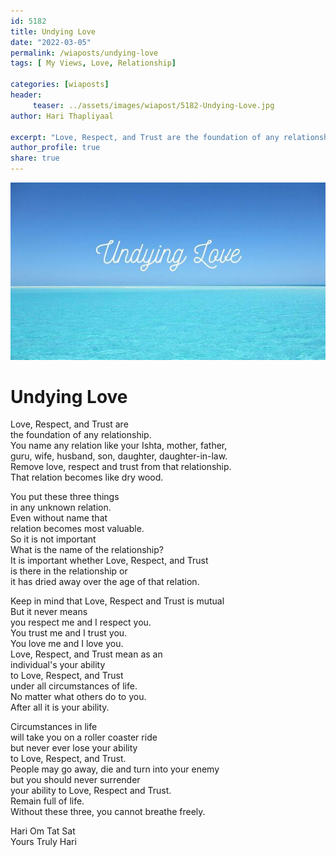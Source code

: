 ```yaml
---
id: 5182 
title: Undying Love
date: "2022-03-05"
permalink: /wiaposts/undying-love
tags: [ My Views, Love, Relationship]    

categories: [wiaposts] 
header:
     teaser: ../assets/images/wiapost/5182-Undying-Love.jpg
author: Hari Thapliyaal 

excerpt: "Love, Respect, and Trust are the foundation of any relationship. You name any relation like your Ishta, mother, father, guru, wife, husband, son, daughter, daughter-in-law. Remove love, respect and trust from that relationship. That relation becomes like dry wood. You"
author_profile: true 
share: true 
---
```

![Undying Love](../assets/images/wiapost/5182-Undying-Love.jpg)     
   
# Undying Love   
   
Love, Respect, and Trust are     
the foundation of any relationship.    
You name any relation like your Ishta, mother, father,     
guru, wife, husband, son, daughter, daughter-in-law.    
Remove love, respect and trust from that relationship.    
That relation becomes like dry wood.    
    
You put these three things     
in any unknown relation.    
Even without name that     
relation becomes most valuable.    
So it is not important     
What is the name of the relationship?    
It is important whether Love, Respect, and Trust     
is there in the relationship or     
it has dried away over the age of that relation.    
    
Keep in mind that Love, Respect and Trust is mutual    
But it never means     
you respect me and I respect you.    
You trust me and I trust you.     
You love me and I love you.    
Love, Respect, and Trust mean as an     
individual's your ability     
to Love, Respect, and Trust     
under all circumstances of life.     
No matter what others do to you.    
After all it is your ability.    
    
Circumstances in life     
will take you on a roller coaster ride     
but never ever lose your ability     
to Love, Respect, and Trust.     
People may go away, die and turn into your enemy     
but you should never surrender     
your ability to Love, Respect and Trust.    
Remain full of life.    
Without these three, you cannot breathe freely.    
    
Hari Om Tat Sat     
Yours Truly Hari    
